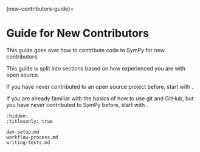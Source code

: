 (new-contributors-guide)=
# Guide for New Contributors

This guide goes over how to contribute code to SymPy for new contributors.

This guide is split into sections based on how experienced you are with open source.

If you have never contributed to an open source project before, start with
**[](./dev-setup.md)**.

If you are already familiar with the basics of how to use git and GitHub, but
you have never contributed to SymPy before, start with
**[](./workflow-process.md)**.

```{toctree}
:hidden:
:titlesonly: true

dev-setup.md
workflow-process.md
writing-tests.md
```
